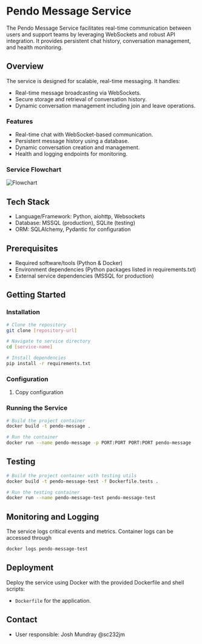 # Pendo Message Service

The Pendo Message Service facilitates real-time communication between users and support teams by leveraging WebSockets and robust API integration. It provides persistent chat history, conversation management, and health monitoring.

## Overview
The service is designed for scalable, real-time messaging. It handles:
- Real-time message broadcasting via WebSockets.
- Secure storage and retrieval of conversation history.
- Dynamic conversation management including join and leave operations.

### Features
- Real-time chat with WebSocket-based communication.
- Persistent message history using a database.
- Dynamic conversation creation and management.
- Health and logging endpoints for monitoring.

### Service Flowchart
![Flowchart](https://github.com/user-attachments/assets/1efb103d-632a-4d6b-ba48-9ed30ed76152)

## Tech Stack
- Language/Framework: Python, aiohttp, Websockets
- Database: MSSQL (production), SQLite (testing)
- ORM: SQLAlchemy, Pydantic for configuration

## Prerequisites
- Required software/tools (Python & Docker)
- Environment dependencies (Python packages listed in requirements.txt)
- External service dependencies (MSSQL for production)

## Getting Started

### Installation
```bash
# Clone the repository
git clone [repository-url]

# Navigate to service directory
cd [service-name]

# Install dependencies
pip install -r requirements.txt
```

### Configuration
1. Copy configuration 

### Running the Service
```bash
# Build the project container
docker build -t pendo-message .

# Run the container
docker run --name pendo-message -p PORT:PORT PORT:PORT pendo-message
```

## Testing
```bash
# Build the project container with testing utils
docker build -t pendo-message-test -f Dockerfile.tests .

# Run the testing container
docker run --name pendo-message-test pendo-message-test
```

## Monitoring and Logging
The service logs critical events and metrics. Container logs can be accessed through

```bash
docker logs pendo-message-test
```

## Deployment
Deploy the service using Docker with the provided Dockerfile and shell scripts:
- `Dockerfile` for the application.
  
## Contact
- User responsible: Josh Mundray @sc232jm
